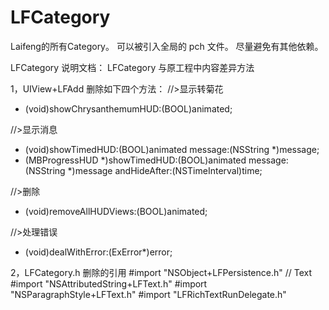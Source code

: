 # LFCategory
 Laifeng的所有Category。  可以被引入全局的 pch 文件。  尽量避免有其他依赖。
 
LFCategory 说明文档：
LFCategory 与原工程中内容差异方法

1，UIView+LFAdd
删除如下四个方法：
//>显示转菊花
- (void)showChrysanthemumHUD:(BOOL)animated;

//>显示消息
- (void)showTimedHUD:(BOOL)animated message:(NSString *)message;
- (MBProgressHUD *)showTimedHUD:(BOOL)animated message:(NSString *)message andHideAfter:(NSTimeInterval)time;

//>删除
- (void)removeAllHUDViews:(BOOL)animated;

//>处理错误
- (void)dealWithError:(ExError*)error;

2，LFCategory.h
删除的引用
#import "NSObject+LFPersistence.h"
// Text
#import "NSAttributedString+LFText.h"
#import "NSParagraphStyle+LFText.h"
#import "LFRichTextRunDelegate.h"

